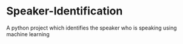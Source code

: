 # Speaker-Identification
A python project which identifies the speaker who is speaking using machine learning
